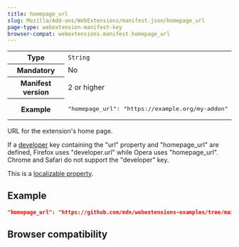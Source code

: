 ```yaml
---
title: homepage_url
slug: Mozilla/Add-ons/WebExtensions/manifest.json/homepage_url
page-type: webextension-manifest-key
browser-compat: webextensions.manifest.homepage_url
---
```




<table class="fullwidth-table standard-table">
  <tbody>
    <tr>
      <th scope="row">Type</th>
      <td><code>String</code></td>
    </tr>
    <tr>
      <th scope="row">Mandatory</th>
      <td>No</td>
    </tr>
    <tr>
      <th scope="row">Manifest version</th>
      <td>2 or higher</td>
    </tr>
    <tr>
      <th scope="row">Example</th>
      <td>
        <pre class="brush: json">
"homepage_url": "https://example.org/my-addon"</pre
        >
      </td>
    </tr>
  </tbody>
</table>

URL for the extension's home page.

If a [developer](/Mozilla/Add-ons/WebExtensions/manifest.json/developer) key containing the "url" property and "homepage_url" are defined, Firefox uses "developer.url" while Opera uses "homepage_url".
Chrome and Safari do not support the "developer" key.

This is a [localizable property](/Mozilla/Add-ons/WebExtensions/Internationalization#internationalizing_manifest.json).

## Example

```json
"homepage_url": "https://github.com/mdn/webextensions-examples/tree/main/beastify"
```

## Browser compatibility


